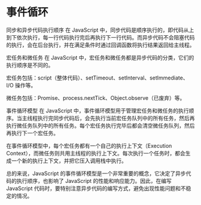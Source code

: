 # 事件循环

同步和异步代码执行顺序
在 JavaScript 中，同步代码是顺序执行的，即代码从上到下依次执行，每一行代码执行完后再执行下一行代码。而异步代码不会阻塞代码的执行，会在后台执行，并在满足条件时通过回调函数将执行结果返回给主线程。

宏任务和微任务
在 JavaScript 中，宏任务和微任务都是异步代码的分类，它们的执行顺序是不同的。

宏任务包括：script（整体代码）、setTimeout、setInterval、setImmediate、I/O 操作等。

微任务包括：Promise、process.nextTick、Object.observe（已废弃）等。

事件循环模型
在 JavaScript 中，事件循环模型用于管理宏任务和微任务的执行顺序。当主线程执行完同步代码后，会先执行当前宏任务队列中的所有任务，然后再执行微任务队列中的所有任务。每个宏任务执行完毕后都会清空微任务队列，然后再执行下一个宏任务。

在事件循环模型中，每个宏任务都有一个自己的执行上下文（Execution Context），而微任务则共用主线程的执行上下文。每次执行一个任务时，都会生成一个新的执行上下文，并把它压入调用栈中执行。

总的来说，JavaScript 的事件循环模型是一个非常重要的概念，它决定了异步代码的执行顺序，也影响了 JavaScript 的性能和响应能力。因此，在编写 JavaScript 代码时，要特别注意异步代码的编写方式，避免出现性能问题和不稳定的情况。